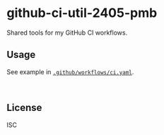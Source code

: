 ﻿
<!--#echo json="package.json" key="name" underline="=" -->
github-ci-util-2405-pmb
=======================
<!--/#echo -->

<!--#echo json="package.json" key="description" -->
Shared tools for my GitHub CI workflows.
<!--/#echo -->



Usage
-----

See example in [`.github/workflows/ci.yaml`](.github/workflows/ci.yaml).



<!--#toc stop="scan" -->



&nbsp;


License
-------
<!--#echo json="package.json" key=".license" -->
ISC
<!--/#echo -->
